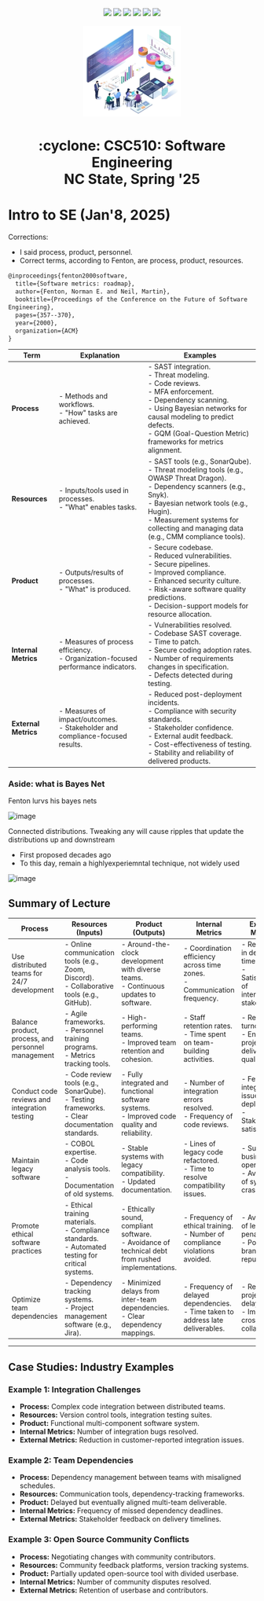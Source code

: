 <p><a name=top> </a>&nbsp;</p>
<p align=center>
    <a 
    href="/README.md#top"><img 
    src="https://img.shields.io/badge/Home-%23ff5733?style=for-the-badge&logo=home&logoColor=white"></a> <a 
    href="/docs/syllabus.md#top"><img 
    src="https://img.shields.io/badge/Syllabus-%230055ff?style=for-the-badge&logo=openai&logoColor=white"></a> <a 
    href="https://docs.google.com/spreadsheets/d/1Jlx-BBsvVqmWhW1L9Fz6u18vPSjGXj1i/edit?usp=sharing&ouid=110996670184359055145&rtpof=true&sd=true"><img 
    src="https://img.shields.io/badge/Groups-%23ffd700?style=for-the-badge&logo=users&logoColor=white"></a> <a 
    href="https://moodle-courses2425.wolfware.ncsu.edu/course/view.php?id=7150"><img 
    src="https://img.shields.io/badge/Moodle-%23dc143c?style=for-the-badge&logo=moodle&logoColor=white"></a> <a 
    href="https://discord.gg/whDXzJGP"><img 
    src="https://img.shields.io/badge/Discord-%23008080?style=for-the-badge&logo=discord&logoColor=white"></a> <a 
    href="/LICENSE.md"><img 
    src="https://img.shields.io/badge/(c)%20Tim%20Menzies,%202025-%234b4b4b?style=for-the-badge&logoColor=white"> </a>
    <br>&nbsp;<br>
    <img width=200 src="/img/banner2.png">
</p>
 <h1 align="center">:cyclone:&nbsp;CSC510: Software Engineering<br>NC&nbsp;State, Spring&nbsp;'25</h1>
      
 

# Intro to SE (Jan'8, 2025)

Corrections: 
- I said process, product, personnel. 
- Correct terms, according to Fenton,  are process, product, resources.

```
@inproceedings{fenton2000software,
  title={Software metrics: roadmap},
  author={Fenton, Norman E. and Neil, Martin},
  booktitle={Proceedings of the Conference on the Future of Software Engineering},
  pages={357--370},
  year={2000},
  organization={ACM}
}
```

| **Term**          | **Explanation**                                                                                      | **Examples**                                                                                                                                             |
|--------------------|------------------------------------------------------------------------------------------------------|----------------------------------------------------------------------------------------------------------------------------------------------------------|
| **Process**        | - Methods and workflows. <br> - "How" tasks are achieved.                                            | - SAST integration.<br> - Threat modeling.<br> - Code reviews.<br> - MFA enforcement.<br> - Dependency scanning.<br> - Using Bayesian networks for causal modeling to predict defects.<br> - GQM (Goal-Question Metric) frameworks for metrics alignment. |
| **Resources**      | - Inputs/tools used in processes. <br> - "What" enables tasks.                                       | - SAST tools (e.g., SonarQube).<br> - Threat modeling tools (e.g., OWASP Threat Dragon).<br> - Dependency scanners (e.g., Snyk).<br> - Bayesian network tools (e.g., Hugin).<br> - Measurement systems for collecting and managing data (e.g., CMM compliance tools). |
| **Product**        | - Outputs/results of processes. <br> - "What" is produced.                                           | - Secure codebase.<br> - Reduced vulnerabilities.<br> - Secure pipelines.<br> - Improved compliance.<br> - Enhanced security culture.<br> - Risk-aware software quality predictions.<br> - Decision-support models for resource allocation. |
| **Internal Metrics** | - Measures of process efficiency. <br> - Organization-focused performance indicators.               | - Vulnerabilities resolved.<br> - Codebase SAST coverage.<br> - Time to patch.<br> - Secure coding adoption rates.<br> - Number of requirements changes in specification.<br> - Defects detected during testing. |
| **External Metrics** | - Measures of impact/outcomes. <br> - Stakeholder and compliance-focused results.                   | - Reduced post-deployment incidents.<br> - Compliance with security standards.<br> - Stakeholder confidence.<br> - External audit feedback.<br> - Cost-effectiveness of testing.<br> - Stability and reliability of delivered products. |




### Aside: what is Bayes Net

Fenton lurvs his bayes nets

![image](https://github.com/user-attachments/assets/9fb746d8-59a0-4c31-beab-b61a33bf2d2e)

Connected distributions. Tweaking any will cause ripples that update the distributions up and downstream

- First proposed decades ago
- To this day, remain a highlyexperiemntal technique, not widely used
  
 ![image](https://github.com/user-attachments/assets/373b5f02-ff1e-44f2-b712-20676bf7564b)

## Summary of Lecture


| **Process**                                        | **Resources (Inputs)**                                                                 | **Product (Outputs)**                                                                                           | **Internal Metrics**                                                            | **External Metrics**                                                                  |
|----------------------------------------------------|---------------------------------------------------------------------------------------|---------------------------------------------------------------------------------------------------------------|----------------------------------------------------------------------------------|--------------------------------------------------------------------------------------|
| Use distributed teams for 24/7 development         | - Online communication tools (e.g., Zoom, Discord).<br>- Collaborative tools (e.g., GitHub).                | - Around-the-clock development with diverse teams.<br>- Continuous updates to software.                        | - Coordination efficiency across time zones.<br>- Communication frequency.      | - Reduction in delivery time.<br>- Satisfaction of international stakeholders.      |
| Balance product, process, and personnel management | - Agile frameworks.<br>- Personnel training programs.<br>- Metrics tracking tools.                     | - High-performing teams.<br>- Improved team retention and cohesion.                                           | - Staff retention rates.<br>- Time spent on team-building activities.           | - Reduced turnover.<br>- Enhanced project deliverables quality.                     |
| Conduct code reviews and integration testing       | - Code review tools (e.g., SonarQube).<br>- Testing frameworks.<br>- Clear documentation standards.        | - Fully integrated and functional software systems.<br>- Improved code quality and reliability.               | - Number of integration errors resolved.<br>- Frequency of code reviews.        | - Fewer integration issues post-deployment.<br>- Stakeholder satisfaction.          |
| Maintain legacy software                           | - COBOL expertise.<br>- Code analysis tools.<br>- Documentation of old systems.                          | - Stable systems with legacy compatibility.<br>- Updated documentation.                                       | - Lines of legacy code refactored.<br>- Time to resolve compatibility issues.   | - Sustained business operations.<br>- Avoidance of system crashes.                  |
| Promote ethical software practices                 | - Ethical training materials.<br>- Compliance standards.<br>- Automated testing for critical systems.     | - Ethically sound, compliant software.<br>- Avoidance of technical debt from rushed implementations.          | - Frequency of ethical training.<br>- Number of compliance violations avoided.  | - Avoidance of legal penalties.<br>- Positive brand reputation.                     |
| Optimize team dependencies                         | - Dependency tracking systems.<br>- Project management software (e.g., Jira).                            | - Minimized delays from inter-team dependencies.<br>- Clear dependency mappings.                              | - Frequency of delayed dependencies.<br>- Time taken to address late deliverables. | - Reduced project delays.<br>- Improved cross-team collaboration.                   |


---


## Case Studies: Industry Examples


### Example 1: **Integration Challenges**
- **Process:** Complex code integration between distributed teams.
- **Resources:** Version control tools, integration testing suites.
- **Product:** Functional multi-component software system.
- **Internal Metrics:** Number of integration bugs resolved.
- **External Metrics:** Reduction in customer-reported integration issues.


### Example 2: **Team Dependencies**
- **Process:** Dependency management between teams with misaligned schedules.
- **Resources:** Communication tools, dependency-tracking frameworks.
- **Product:** Delayed but eventually aligned multi-team deliverable.
- **Internal Metrics:** Frequency of missed dependency deadlines.
- **External Metrics:** Stakeholder feedback on delivery timelines.


### Example 3: **Open Source Community Conflicts**
- **Process:** Negotiating changes with community contributors.
- **Resources:** Community feedback platforms, version tracking systems.
- **Product:** Partially updated open-source tool with divided userbase.
- **Internal Metrics:** Number of community disputes resolved.
- **External Metrics:** Retention of userbase and contributors.


